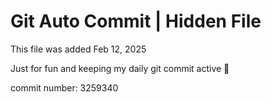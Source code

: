 # Git Auto Commit | Hidden File

This file was added Feb 12, 2025

Just for fun and keeping my daily git commit active 🤪

commit number: 3259340
